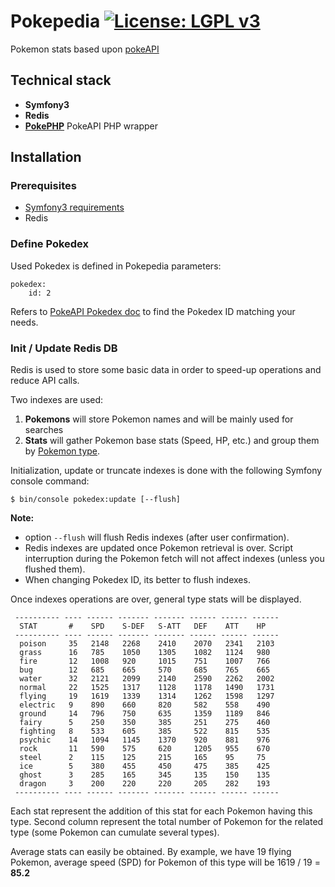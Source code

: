 # Pokepedia [![License: LGPL v3](https://img.shields.io/badge/License-LGPL%20v3-blue.svg)](http://www.gnu.org/licenses/lgpl-3.0)

Pokemon stats based upon [pokeAPI](http://pokeapi.co/) 
 
## Technical stack

* **Symfony3**
* **Redis**
* **[PokePHP](https://github.com/danrovito/pokephp)** PokeAPI PHP wrapper

## Installation

### Prerequisites

* [Symfony3 requirements](http://symfony.com/doc/current/reference/requirements.html)
* Redis

### Define Pokedex

Used Pokedex is defined in Pokepedia parameters: 
```
pokedex:
    id: 2
```
Refers to [PokeAPI Pokedex doc](http://pokeapi.co/docsv2/#pokedexes) to find the Pokedex ID matching your needs.

### Init / Update Redis DB
Redis is used to store some basic data in order to speed-up operations and reduce API calls.

Two indexes are used:
1) **Pokemons** will store Pokemon names and will be mainly used for searches
2) **Stats** will gather Pokemon base stats (Speed, HP, etc.) and group them by [Pokemon type](http://bulbapedia.bulbagarden.net/wiki/Type).

Initialization, update or truncate indexes is done with the following Symfony console command:
```
$ bin/console pokedex:update [--flush]
```

**Note:** 
* option `--flush` will flush Redis indexes (after user confirmation).
* Redis indexes are updated once Pokemon retrieval is over. Script interruption during the Pokemon fetch will not affect indexes (unless you flushed them).
* When changing Pokedex ID, its better to flush indexes.

Once indexes operations are over, general type stats will be displayed.

```
 ---------- ---- ------ ------- ------- ------ ------ ------ 
  STAT       #    SPD    S-DEF   S-ATT   DEF    ATT    HP    
 ---------- ---- ------ ------- ------- ------ ------ ------ 
  poison     35   2148   2268    2410    2070   2341   2103  
  grass      16   785    1050    1305    1082   1124   980   
  fire       12   1008   920     1015    751    1007   766   
  bug        12   685    665     570     685    765    665   
  water      32   2121   2099    2140    2590   2262   2002  
  normal     22   1525   1317    1128    1178   1490   1731  
  flying     19   1619   1339    1314    1262   1598   1297  
  electric   9    890    660     820     582    558    490   
  ground     14   796    750     635     1359   1189   846   
  fairy      5    250    350     385     251    275    460   
  fighting   8    533    605     385     522    815    535   
  psychic    14   1094   1145    1370    920    881    976   
  rock       11   590    575     620     1205   955    670   
  steel      2    115    125     215     165    95     75    
  ice        5    380    455     450     475    385    425   
  ghost      3    285    165     345     135    150    135   
  dragon     3    200    220     220     205    282    193   
 ---------- ---- ------ ------- ------- ------ ------ ------ 
```

Each stat represent the addition of this stat for each Pokemon having this type. Second column represent the total number of Pokemon for the related type (some Pokemon can cumulate several types).

Average stats can easily be obtained. By example, we have 19 flying Pokemon, average speed (SPD) for Pokemon of this type will be 1619 / 19 = **85.2**

